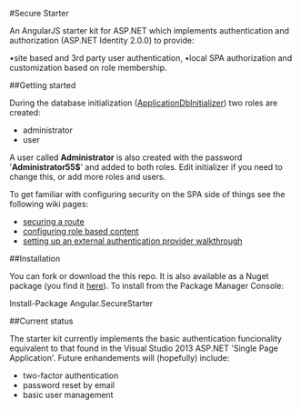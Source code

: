 ﻿#Secure Starter

An AngularJS starter kit for ASP.NET which implements authentication and authorization (ASP.NET Identity 2.0.0) to provide:

•site based and 3rd party user authentication,
•local SPA authorization and customization based on role membership.

##Getting started

During the database initialization ([ApplicationDbInitializer](https://github.com/Useful-Software-Solutions-Ltd/Angular.Net.SecureStarter/blob/master/Angular.SecureStarter/Models/ApplicationDbInitializer.cs)) two roles are created:

* administrator
* user

A user called **Administrator** is also created with the password '**Administrator55$**' and added to both roles. 
Edit initializer if you need to change this, or add more roles and users.

To get familiar with configuring security on the SPA side of things see the following wiki pages:
* [securing a route](https://github.com/Useful-Software-Solutions-Ltd/Angular.Net.SecureStarter/wiki/Securing-a-route)
* [configuring role based content](https://github.com/Useful-Software-Solutions-Ltd/Angular.Net.SecureStarter/wiki/Role-based-content)
* [setting up an external authentication provider walkthrough](https://github.com/Useful-Software-Solutions-Ltd/Angular.Net.SecureStarter/wiki/Setting-up-an-external-authentication-provider)


##Installation

You can fork or download the this repo. 
It is also available as a Nuget package (you find it [here](https://www.nuget.org/packages/Angular.SecureStarter)).
To install from the Package Manager Console:

Install-Package Angular.SecureStarter

##Current status

The starter kit currently implements the basic authentication funcionality equivalent to that found in the Visual Studio 2013 ASP.NET 'Single Page Application'. Future enhandements will (hopefully) include: 
* two-factor authentication
* password reset by email
* basic user management
